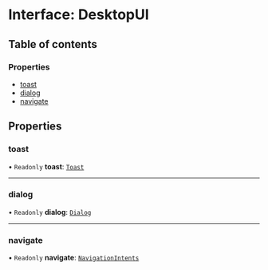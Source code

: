 # Interface: DesktopUI

## Table of contents

### Properties

- [toast](DesktopUI.md#toast)
- [dialog](DesktopUI.md#dialog)
- [navigate](DesktopUI.md#navigate)

## Properties

### toast

• `Readonly` **toast**: [`Toast`](Toast.md)

___

### dialog

• `Readonly` **dialog**: [`Dialog`](Dialog.md)

___

### navigate

• `Readonly` **navigate**: [`NavigationIntents`](NavigationIntents.md)
